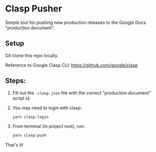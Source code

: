 # Clasp Pusher

Simple tool for pushing new production releases to the Google Docs "production document".

## Setup

Git clone this repo locally.

Reference to Google Clasp CLI: https://github.com/google/clasp

## Steps:

1. Fill out the `.clasp.json` file with the correct "production document" script id.

2. You may need to login with clasp:
    ```bash
    yarn clasp:login
    ```

2. From terminal (in project root), run:

    ```bash
    yarn clasp:push
    ```

That's it!
